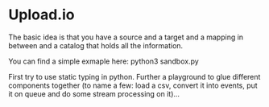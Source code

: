 # Upload.io

The basic idea is that you have a source and a target and a mapping in between
and a catalog that holds all the information.

You can find a simple exmaple here:
    python3 sandbox.py

First try to use static typing in python. Further a playground to glue different 
components together (to name a few: load a csv, convert it into events, put it on queue and
do some stream processing on it)...